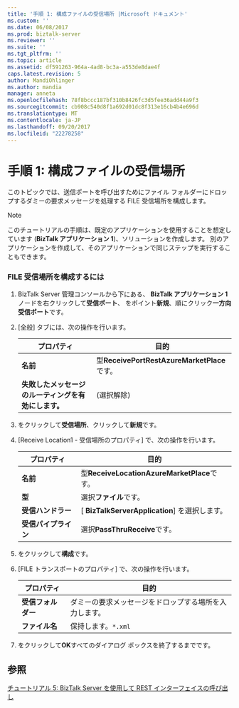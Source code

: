 ```yaml
---
title: '手順 1: 構成ファイルの受信場所 |Microsoft ドキュメント'
ms.custom: ''
ms.date: 06/08/2017
ms.prod: biztalk-server
ms.reviewer: ''
ms.suite: ''
ms.tgt_pltfrm: ''
ms.topic: article
ms.assetid: df591263-964a-4ad8-bc3a-a553de8dae4f
caps.latest.revision: 5
author: MandiOhlinger
ms.author: mandia
manager: anneta
ms.openlocfilehash: 78f8bccc187bf310b8426fc3d5fee36add44a9f3
ms.sourcegitcommit: cb908c540d8f1a692d01dc8f313e16cb4b4e696d
ms.translationtype: MT
ms.contentlocale: ja-JP
ms.lasthandoff: 09/20/2017
ms.locfileid: "22278258"
---
```

# <a name="step-1-configure-a-file-receive-location"></a>手順 1: 構成ファイルの受信場所
このトピックでは、送信ポートを呼び出すためにファイル フォルダーにドロップするダミーの要求メッセージを処理する FILE 受信場所を構成します。  
  
> [!NOTE]
>  このチュートリアルの手順は、既定のアプリケーションを使用することを想定しています (**BizTalk アプリケーション 1**)、ソリューションを作成します。 別のアプリケーションを作成して、そのアプリケーションで同じステップを実行することもできます。  
  
### <a name="to-configure-a-file-receive-location"></a>FILE 受信場所を構成するには  
  
1.  BizTalk Server 管理コンソールから下にある、 **BizTalk アプリケーション 1**  ノードを右クリックして**受信ポート**、 をポイント**新規**、順にクリック**一方向受信ポート**です。  
  
2.  [全般] タブには、次の操作を行います。  
  
    |プロパティ|目的|  
    |--------------|----------------|  
    |**名前**|型**ReceivePortRestAzureMarketPlace**です。|  
    |**失敗したメッセージのルーティングを有効にします。**|(選択解除)|  
  
3.  をクリックして**受信場所**、クリックして**新規**です。  
  
4.  [Receive Location1 - 受信場所のプロパティ] で、次の操作を行います。  
  
    |プロパティ|目的|  
    |--------------|----------------|  
    |**名前**|型**ReceiveLocationAzureMarketPlace**です。|  
    |**型**|選択**ファイル**です。|  
    |**受信ハンドラー**|[ **BizTalkServerApplication**] を選択します。|  
    |**受信パイプライン**|選択**PassThruReceive**です。|  
  
5.  をクリックして**構成**です。  
  
6.  [FILE トランスポートのプロパティ] で、次の操作を行います。  
  
    |プロパティ|目的|  
    |--------------|----------------|  
    |**受信フォルダー**|ダミーの要求メッセージをドロップする場所を入力します。|  
    |**ファイル名**|保持します。`*.xml`|  
  
7.  をクリックして**OK**すべてのダイアログ ボックスを終了するまでです。  
  
## <a name="see-also"></a>参照  
 [チュートリアル 5: BizTalk Server を使用して REST インターフェイスの呼び出し](../core/tutorial-5-invoking-a-rest-interface-using-biztalk-server.md)